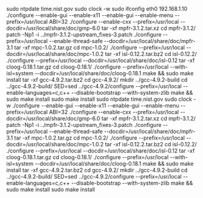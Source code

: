sudo ntpdate time.nist.gov
sudo clock -w
sudo ifconfig eth0 192.168.1.10
./configure --enable-gui --enable-x11 --enable-gui --enable-menu --prefix=/usr/local 
ABI=32 ./configure --enable-cxx --prefix=/usr/local --docdir=/usr/local/share/doc/gmp-6.0
tar -xf mpfr-3.1.2.tar.xz 
cd mpfr-3.1.2/
patch -Np1 -i ../mpfr-3.1.2-upstream_fixes-3.patch 
./configure --prefix=/usr/local --enable-thread-safe --docdir=/usr/local/share/doc/mpfr-3.1
tar -xf mpc-1.0.2.tar.gz 
cd mpc-1.0.2/
./configure --prefix=/usr/local --docdir=/usr/local/share/doc/mpc-1.0.2
tar -xf isl-0.12.2.tar.bz2 
cd isl-0.12.2/
./configure --prefix=/usr/local --docdir=/usr/local/share/doc/isl-0.12
tar -xf cloog-0.18.1.tar.gz 
cd cloog-0.18.1/
./configure --prefix=/usr/local --with-isl=system  --docdir=/usr/local/share/doc/cloog-0.18.1
make && sudo make install
tar -xf gcc-4.9.2.tar.bz2 
cd gcc-4.9.2/
mkdir ../gcc-4.9.2-build
cd ../gcc-4.9.2-build/
SED=sed ../gcc-4.9.2/configure --prefix=/usr/local --enable-languages=c,c++ --disable-bootstrap --with-system-zlib
make && sudo make install 
sudo make install 
sudo ntpdate time.nist.gov
sudo clock -w
./configure --enable-gui --enable-x11 --enable-gui --enable-menu --prefix=/usr/local 
ABI=32 ./configure --enable-cxx --prefix=/usr/local --docdir=/usr/local/share/doc/gmp-6.0
tar -xf mpfr-3.1.2.tar.xz 
cd mpfr-3.1.2/
patch -Np1 -i ../mpfr-3.1.2-upstream_fixes-3.patch 
./configure --prefix=/usr/local --enable-thread-safe --docdir=/usr/local/share/doc/mpfr-3.1
tar -xf mpc-1.0.2.tar.gz 
cd mpc-1.0.2/
./configure --prefix=/usr/local --docdir=/usr/local/share/doc/mpc-1.0.2
tar -xf isl-0.12.2.tar.bz2 
cd isl-0.12.2/
./configure --prefix=/usr/local --docdir=/usr/local/share/doc/isl-0.12
tar -xf cloog-0.18.1.tar.gz 
cd cloog-0.18.1/
./configure --prefix=/usr/local --with-isl=system  --docdir=/usr/local/share/doc/cloog-0.18.1
make && sudo make install
tar -xf gcc-4.9.2.tar.bz2 
cd gcc-4.9.2/
mkdir ../gcc-4.9.2-build
cd ../gcc-4.9.2-build/
SED=sed ../gcc-4.9.2/configure --prefix=/usr/local --enable-languages=c,c++ --disable-bootstrap --with-system-zlib
make && sudo make install 
sudo make install 
